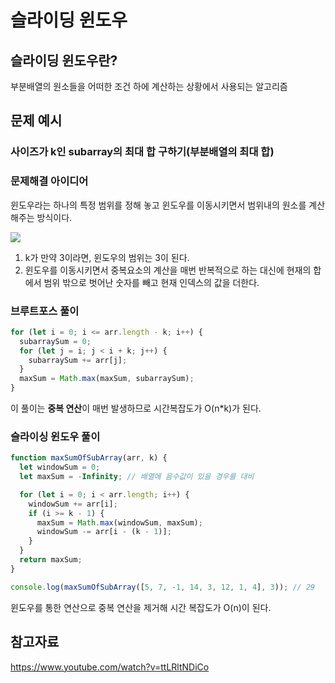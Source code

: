 # 슬라이딩 윈도우

## 슬라이딩 윈도우란?

부분배열의 원소들을 어떠한 조건 하에 계산하는 상황에서 사용되는 알고리즘

## 문제 예시

### 사이즈가 k인 subarray의 최대 합 구하기(부분배열의 최대 합)

### 문제해결 아이디어

윈도우라는 하나의 특정 범위를 정해 놓고 윈도우를 이동시키면서 범위내의 원소를 계산해주는 방식이다.

<img src="https://i.postimg.cc/HkbpW5rn/image.png">

1. k가 만약 3이라면, 윈도우의 범위는 3이 된다.
2. 윈도우를 이동시키면서 중복요소의 계산을 매번 반복적으로 하는 대신에 현재의 합에서 범위 밖으로 벗어난 숫자를 빼고 현재 인덱스의 값을 더한다.

### 브루트포스 풀이

```js
for (let i = 0; i <= arr.length - k; i++) {
  subarraySum = 0;
  for (let j = i; j < i + k; j++) {
    subarraySum += arr[j];
  }
  maxSum = Math.max(maxSum, subarraySum);
}
```

이 풀이는 **중복 연산**이 매번 발생하므로 시간복잡도가 O(n\*k)가 된다.

### 슬라이싱 윈도우 풀이

```js
function maxSumOfSubArray(arr, k) {
  let windowSum = 0;
  let maxSum = -Infinity; // 배열에 음수값이 있을 경우를 대비

  for (let i = 0; i < arr.length; i++) {
    windowSum += arr[i];
    if (i >= k - 1) {
      maxSum = Math.max(windowSum, maxSum);
      windowSum -= arr[i - (k - 1)];
    }
  }
  return maxSum;
}

console.log(maxSumOfSubArray([5, 7, -1, 14, 3, 12, 1, 4], 3)); // 29
```

윈도우를 통한 연산으로 중복 연산을 제거해 시간 복잡도가 O(n)이 된다.

## 참고자료

https://www.youtube.com/watch?v=ttLRltNDiCo
